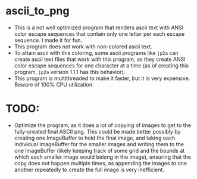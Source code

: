 # ascii_to_png
- This is a not well optimized program that renders ascii text with ANSI color escape sequences that contain only one letter per each escape sequence. I made it for fun.
- This program does not work with non-colored ascii text.
- To attain ascii with this coloring, some ascii programs like `jp2a` can create ascii text files that work with this program, as they create ANSI color escape sequences for one character at a time (as of creating this program, `jp2a` version 1.1.1 has this behavior).
- This program is multithreaded to make it faster, but it is very expensive. Beware of 100% CPU utilization.

# TODO:
- Optimize the program, as it does a lot of copying of images to get to the fully-created final ASCII png. This could be made better possibly by creating one ImageBuffer to hold the final image, and taking each individual ImageBuffer for the smaller images and writing them to the one ImageBuffer (likely keeping track of some grid and the bounds at which each smaller image would belong in the image), ensuring that the copy does not happen multiple times, as appending the images to one another repeatedly to create the full image is very inefficient.